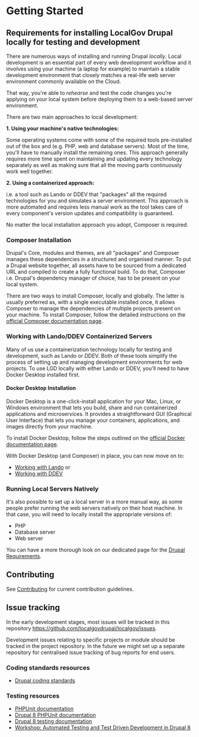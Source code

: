 # Getting Started

## Requirements for installing LocalGov Drupal locally for testing and development

There are numerous ways of installing and running Drupal _locally_. Local development is an essential part of every web 
development workflow and it involves using your machine (a laptop for example) to maintain a stable development environment 
that closely matches a real-life web server environment commonly available on the Cloud.

That way, you're able to _rehearse_ and test the code changes you're applying on your local system before deploying them 
to a web-based server environment.

There are two main approaches to local development:

**1. Using your machine's native technologies:**

Some operating systems come with some of the required tools pre-installed out of the box and (e.g. PHP, web and database 
servers). Most of the time, you'll have to manually install the remaining ones. This approach generally requires more 
time spent on maintaining and updating every technology separately as well as making sure that all the moving parts 
continuously work well together. 

**2. Using a containerized approach:** 

i.e. a tool such as Lando or DDEV that "packages" all the required technologies for you and simulates a server environment. 
This approach is more automated and requires less manual work as the tool takes care of every component's version updates 
and compatibility is guaranteed.

No matter the local installation approach you adopt, Composer is required.

### Composer Installation

Drupal's Core, modules and themes, are all "packages" and Composer manages these dependencies in a structured and 
organised manner. To put a Drupal website together, all assets have to be sourced from a dedicated URL and compiled to 
create a fully functional build. To do that, Composer i.e. Drupal's dependency manager of choice, has to be present on 
your local system.

There are two ways to install Composer, locally and globally. The latter is usually preferred as, with a single 
executable installed once, it allows Composer to manage the dependencies of multiple projects present on your machine. 
To install Composer, follow the detailed instructions on the 
[official Composer documentation page](https://getcomposer.org/doc/00-intro.md#globally).

### Working with Lando/DDEV Containerized Servers

Many of us use a containerization technology locally for testing and development, such as Lando or DDEV. Both of these
tools simplify the process of setting up and managing development environments for web projects. To use LGD locally with 
either Lando or DDEV, you'll need to have Docker Desktop installed first.

#### Docker Desktop Installation

Docker Desktop is a one-click-install application for your Mac, Linux, or Windows environment that lets you build, share 
and run containerized applications and microservices. It provides a straightforward GUI (Graphical User Interface) that 
lets you manage your containers, applications, and images directly from your machine.

To install Docker Desktop, follow the steps outlined on the
[official Docker documentation page](https://docs.docker.com/desktop/install/mac-install/#system-requirements).

With Docker Desktop (and Composer) in place, you can now move on to:

- [Working with Lando](/devs/getting-started/working-with-lando.html) or
- [Working with DDEV](/devs/getting-started/working-with-ddev.html)


### Running Local Servers Natively

It's also possible to set up a local server in a more manual way, as some people prefer running the web servers natively
on their host machine. In that case, you will need to locally install the appropriate versions of:
- PHP
- Database server
- Web server

You can have a more thorough look on our dedicated page for the [Drupal Requirements](/devs/getting-started/drupal-requirements.html).

## Contributing

See [Contributing](/contributing/) for current contribution guidelines.

## Issue tracking

In the early development stages, most issues will be tracked in this repository
<https://github.com/localgovdrupal/localgov/issues>.

Development issues relating to specific projects or module should be tracked in
the project repository. In the future we might set up a separate repository for
centralised issue tracking of bug reports for end users.

### Coding standards resources

* [Drupal coding standards](https://www.drupal.org/docs/develop/standards)

### Testing resources

* [PHPUnit documentation](https://phpunit.readthedocs.io/en/7.5/)
* [Drupal 8 PHPUnit documentation](https://www.drupal.org/docs/8/testing/phpunit-in-drupal-8)
* [Drupal 8 testing documentation](https://www.drupal.org/docs/8/testing)
* [Workshop: Automated Testing and Test Driven Development in Drupal 8](https://github.com/opdavies/workshop-drupal-automated-testing)
